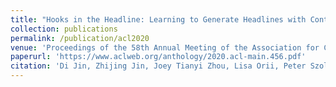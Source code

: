 ```yaml
---
title: "Hooks in the Headline: Learning to Generate Headlines with Controlled Styles"
collection: publications
permalink: /publication/acl2020
venue: 'Proceedings of the 58th Annual Meeting of the Association for Computational Linguistics'
paperurl: 'https://www.aclweb.org/anthology/2020.acl-main.456.pdf'
citation: 'Di Jin, Zhijing Jin, Joey Tianyi Zhou, Lisa Orii, Peter Szolovits. (2020). &quot;Hooks in the Headline: Learning to Generate Headlines with Controlled Styles.&quot; <i>arXiv preprint arXiv:2004.01980.</i>'
---
```

